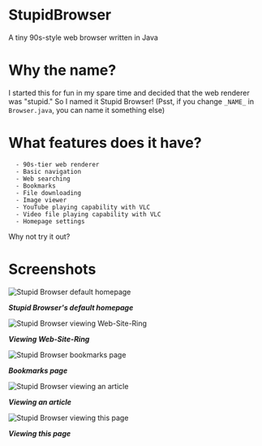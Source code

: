 # StupidBrowser
A tiny 90s-style web browser written in Java

# Why the name?
I started this for fun in my spare time and decided that the web renderer was "stupid." So I named it Stupid Browser!
(Psst, if you change `_NAME_` in `Browser.java`, you can name it something else)

# What features does it have?
```
  - 90s-tier web renderer
  - Basic navigation
  - Web searching
  - Bookmarks
  - File downloading
  - Image viewer
  - YouTube playing capability with VLC
  - Video file playing capability with VLC
  - Homepage settings
```
Why not try it out?

# Screenshots
![Stupid Browser default homepage](https://termer.net/stupidbrowser/stupid_browser.png)

**_Stupid Browser's default homepage_**


![Stupid Browser viewing Web-Site-Ring](https://termer.net/stupidbrowser/stupid_browser_web-site-ring.png)

**_Viewing Web-Site-Ring_**


![Stupid Browser bookmarks page](https://termer.net/stupidbrowser/stupid_browser_bookmarks.png)

**_Bookmarks page_**


![Stupid Browser viewing an article](https://termer.net/stupidbrowser/stupid_browser_article.png)

**_Viewing an article_**


![Stupid Browser viewing this page](https://termer.net/stupidbrowser/stupid_browser_github.png)

**_Viewing this page_**
